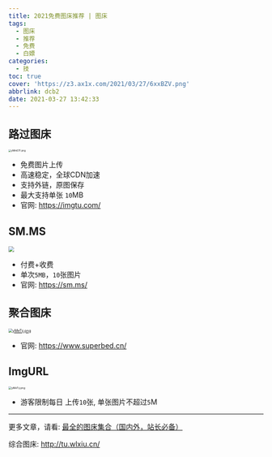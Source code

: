 ```yaml
---
title: 2021免费图床推荐 | 图床
tags:
  - 图床
  - 推荐
  - 免费
  - 白嫖
categories:
  - 技
toc: true
cover: 'https://z3.ax1x.com/2021/03/27/6xxBZV.png'
abbrlink: dcb2
date: 2021-03-27 13:42:33
---
```




## 路过图床

<a href="https://imgtu.com/"><img src="https://s3.ax1x.com/2021/02/03/yMm67F.png" alt="yMm67F.png" border="0" style="zoom: 33%;" /></a>

- 免费图片上传
- 高速稳定，全球CDN加速
- 支持外链，原图保存
- 最大支持单张 `10`MB
- 官网: https://imgtu.com/







## SM.MS

<a href="https://sm.ms/" target="_blank"><img src="https://i.loli.net/2021/02/03/MPi73Ax2zN4CIRf.png" style="zoom: 67%;"  ></a>

- 付费+收费
- 单次`5MB`，`10`张图片
- 官网: https://sm.ms/





## 聚合图床

<a href="https://www.superbed.cn/"><img src="https://s3.ax1x.com/2021/02/03/yMeTij.png" alt="yMeTij.png" border="0" style="zoom: 50%;" /></a>



- 官网: https://www.superbed.cn/



## ImgURL

<a href="https://imgurl.org/"><img src="https://i.bmp.ovh/imgs/2021/02/cabbcf6f845b7d80.png" alt="yMeTij.png" border="0" style="zoom: 37%;"/></a>

- 游客限制每日 上传`10`张, 单张图片不超过`5`M





---

更多文章，请看: [最全的图床集合（国内外，站长必备）](https://zhuanlan.zhihu.com/p/58863378)



综合图床: http://tu.wlxiu.cn/





